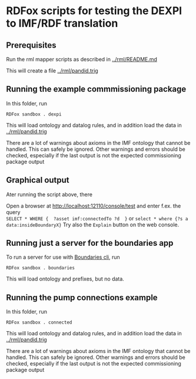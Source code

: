 # RDFox scripts for testing the DEXPI to IMF/RDF translation

## Prerequisites
Run the rml mapper scripts as described in [../rml/README.md](../rml/README.md)

This will create a file [../rml/pandid.trig](../rml/pandid.trig)

## Running the example commmissioning package
In this folder, run
```
RDFox sandbox . dexpi
```
This will load ontology and datalog rules, and in addition load the data in [../rml/pandid.trig](../rml/pandid.trig)

There are a lot of warnings about axioms in the IMF ontology that cannot be handled. This can safely be ignored. Other warnings and errors should be checked, especially if the last output is not the expected commissioning package output

## Graphical output

Ater running the script above, there 

Open a browser at [http://localhost:12110/console/test](http://localhost:12110/console/test)
and enter f.ex. the query  
`SELECT * WHERE {  ?asset imf:connectedTo ?d  }`
or
`select * where {?s a data:insideBoundaryX}`
Try also the `Explain` button on the web console.


## Running just a server for the boundaries app
To run a server for use with [Boundaries cli](../client/Boundaries/Boundaries.sln), run
```
RDFox sandbox . boundaries
```
This will load ontology and prefixes, but no data. 

## Running the pump connections example
In this folder, run
```
RDFox sandbox . connected
```
This will load ontology and datalog rules, and in addition load the data in [../rml/pandid.trig](../rml/pandid.trig)

There are a lot of warnings about axioms in the IMF ontology that cannot be handled. This can safely be ignored. Other warnings and errors should be checked, especially if the last output is not the expected commissioning package output
